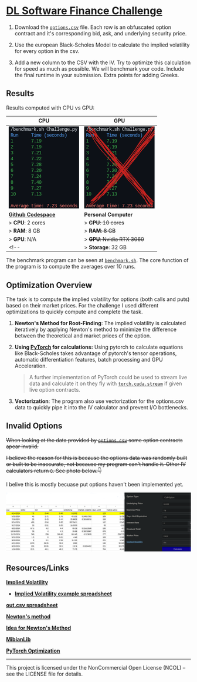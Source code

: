 # [DL Software Finance Challenge](https://github.com/DL-Software/jobs)

1. Download the [`options.csv`](./Data/options.csv) file. Each row is an obfuscated option contract and it's corresponding bid, ask, and underlying security price.

2. Use the european Black-Scholes Model to calculate the implied volatility for every option in the csv.

3. Add a new column to the CSV with the IV. Try to optimize this calculation for speed as much as possible. We will benchmark your code. Include the final runtime in your submission. Extra points for adding Greeks.

## Results  

Results computed with CPU vs GPU:

| CPU                                      | GPU                                      |
|------------------------------------------|------------------------------------------|
| ![CPU Result](./Images/CPU.png) | ![GPU Result](./Images/GPU.png) |
| **[Github Codespace](https://docs.github.com/en/codespaces/overview)** | **Personal Computer**  |
| > **CPU**: 2 cores           | > ~~**CPU**: 10 cores~~      |
| > **RAM**: 8 GB              | > ~~**RAM**: 8 GB~~          |
| > **GPU**: N/A               | > ~~**GPU**: Nvidia RTX 3060~~  |
<!-- | > **Storage**: 32 GB         | > - **Storage**: 32 GB          | -->

The benchmark program can be seen at [`benchmark.sh`](./Code/benchmark.sh). The core function of the program is to compute the averages over 10 runs.

## Optimization Overview

The task is to compute the implied volatility for options (both calls and puts) based on their market prices. For the challenge I used different optimizations to quickly compute and complete the task.

1. **Newton's Method for Root-Finding**:
   The implied volatility is calculated iteratively by applying Newton's method to minimize the difference between the theoretical and market prices of the option.

2. **Using [PyTorch](https://pytorch.org) for calculations:**
   Using pytorch to calculate equations like Black-Scholes takes advantage of pytorch's tensor operations, automatic differentiation features, batch processing and GPU Acceleration.

   > A further implementation of PyTorch could be used to stream live data and calculate it on they fly with [`torch.cuda.stream`](https://pytorch.org/docs/stable/generated/torch.cuda.stream.html) if given live option contracts.

3. **Vectorization**:
   The program also use vectorization for the options.csv data to quickly pipe it into the IV calculator and prevent I/O bottlenecks.

## Invalid Options

~~When looking at the data provided by [`options.csv`](./Data/options.csv) some option contracts apear invalid.~~

~~I believe the reason for this is because the options data was randomly built or built to be inaccurate, not because my program can't handle it. Other IV calculators return `0`. See photo below.👇~~

I belive this is mostly becuase put options haven't been implemented yet.

![img](./Images/error.png)

## Resources/Links

**[Implied Volatility](https://www.financialwisdomforum.org/gummy-stuff/implied-volatility.htm)**

- **[Implied Volatility example spreadsheet](https://docs.google.com/spreadsheets/d/1Oe3CEuT-G7XpdyxwDmEcML27LqBYuwQkeI7vhLz264k/edit?usp=sharing)**

**[out.csv spreadsheet](https://docs.google.com/spreadsheets/d/1QQliF0m2APxm7_drVYCYtX8tX8Nh9khQcTDdtQDO1fM/edit?usp=sharing)**

**[Newton's method](https://en.wikipedia.org/wiki/Newton%27s_method)**

**[Idea for Newton's Method](https://www.reddit.com/r/options/comments/6ea9gs/comment/did7ild/?utm_source=share&utm_medium=web3x&utm_name=web3xcss&utm_term=1&utm_content=share_button)**

**[MibianLib](https://github.com/yassinemaaroufi/MibianLib/tree/master)**

**[PyTorch Optimization](https://pytorch.org/tutorials/recipes/recipes/tuning_guide)**

---
This project is licensed under the NonCommercial Open License (NCOL) – see the LICENSE file for details.
